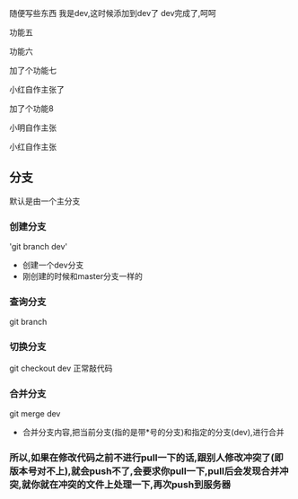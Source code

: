 随便写些东西
我是dev,这时候添加到dev了
dev完成了,呵呵

功能五 

功能六

加了个功能七

小红自作主张了

加了个功能8


小明自作主张

小红自作主张


## 分支
默认是由一个主分支
### 创建分支
'git branch dev'
   + 创建一个dev分支
   + 刚创建的时候和master分支一样的

### 查询分支
git branch
### 切换分支
git checkout dev
正常敲代码

### 合并分支
git merge dev
+ 合并分支内容,把当前分支(指的是带*号的分支)和指定的分支(dev),进行合并


### 所以,如果在修改代码之前不进行pull一下的话,跟别人修改冲突了(即版本号对不上),就会push不了,会要求你pull一下,pull后会发现合并冲突,就你就在冲突的文件上处理一下,再次push到服务器